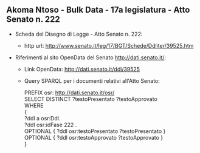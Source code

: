 ## Akoma Ntoso - Bulk Data - 17a legislatura - Atto Senato n. 222 ##

* Scheda del Disegno di Legge - Atto Senato n. 222:
	* http url: http://www.senato.it/leg/17/BGT/Schede/Ddliter/39525.htm

* Riferimenti al sito OpenData del Senato http://dati.senato.it/:
	* Link OpenData: http://dati.senato.it/ddl/39525
	* Query SPARQL per i documenti relativi all'Atto Senato:

        PREFIX osr: <http://dati.senato.it/osr/>  
		SELECT DISTINCT ?testoPresentato ?testoApprovato  
		WHERE  
		{  
		    ?ddl a osr:Ddl.  
		    ?ddl osr:idFase 222 .  
		    OPTIONAL { ?ddl osr:testoPresentato ?testoPresentato }  
		    OPTIONAL { ?ddl osr:testoApprovato ?testoApprovato }  
		}
		